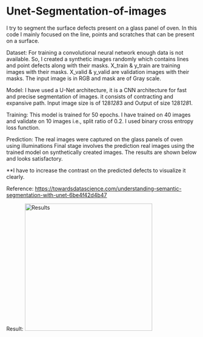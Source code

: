 # Unet-Segmentation-of-images
I try to segment the surface defects present on a glass panel of oven. In this code I mainly focused on the line, points and scratches that can be present on a surface. 

Dataset:
For training a convolutional neural network enough data is not available. So, I created a synthetic images randomly which contains lines and point defects along with their masks.
X_train & y_train are training images with their masks.
X_valid & y_valid are validation images with their masks.
The input image is in RGB and mask are of Gray scale. 

Model:
I have used a U-Net architecture, it is a CNN architecture for fast and precise segmentation of images. it consists of contracting and expansive path. Input image size is of 128*128*3 and Output of size 128*128*1.

Training:
This model is trained for 50 epochs. I have trained on 40 images and validate on 10 images i.e., split ratio of 0.2. I used binary cross entropy loss function.

Prediction:
The real images were captured on the glass panels of oven using illuminations Final stage involves the prediction real images using the trained model on synthetically created images. The results are shown below and looks satisfactory. 


**I have to increase the contrast on the predicted defects to visualize it clearly.

Reference:
https://towardsdatascience.com/understanding-semantic-segmentation-with-unet-6be4f42d4b47

Result:
<img width="336" alt="Results" src="https://user-images.githubusercontent.com/77510506/106403204-ae915c80-642d-11eb-87ed-348aacded546.PNG">
